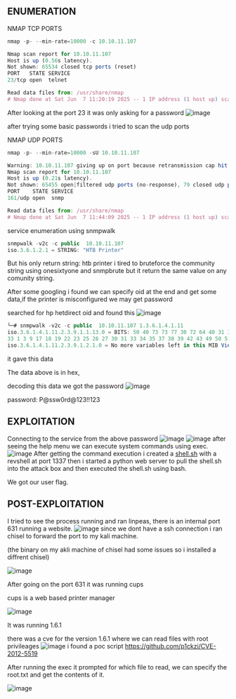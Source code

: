## ENUMERATION

NMAP TCP PORTS

```jsx
nmap -p- --min-rate=10000 -c 10.10.11.107 

Nmap scan report for 10.10.11.107
Host is up (0.56s latency).
Not shown: 65534 closed tcp ports (reset)
PORT   STATE SERVICE
23/tcp open  telnet

Read data files from: /usr/share/nmap
# Nmap done at Sat Jun  7 11:20:19 2025 -- 1 IP address (1 host up) scanned in 9.08 seconds
```

After looking at the port 23 it was only asking for a password
![image](https://github.com/user-attachments/assets/7bd47c37-822c-49b2-bb08-890246fd9db3)


after trying some basic passwords i tried to scan the udp ports 

NMAP UDP PORTS

```jsx
nmap -p- --min-rate=10000 -sU 10.10.11.107

Warning: 10.10.11.107 giving up on port because retransmission cap hit (10).
Nmap scan report for 10.10.11.107
Host is up (0.21s latency).
Not shown: 65455 open|filtered udp ports (no-response), 79 closed udp ports (port-unreach)
PORT    STATE SERVICE
161/udp open  snmp

Read data files from: /usr/share/nmap
# Nmap done at Sat Jun  7 11:44:09 2025 -- 1 IP address (1 host up) scanned in 74.06 seconds
```

service enumeration using snmpwalk

```jsx
snmpwalk -v2c -c public  10.10.11.107                               
iso.3.6.1.2.1 = STRING: "HTB Printer"
```

But his only return string: htb printer i tired to bruteforce the community string using onesixtyone and snmpbrute but it return the same value on any comunity string.

After some googling i found we can specify oid at the end  and get some data,if the printer is misconfigured we may get password

searched for hp hetdirect oid and found this
![image](https://github.com/user-attachments/assets/e99f22e6-8a0f-4894-9b57-bb4d241a98b9)
```jsx
└─# snmpwalk -v2c -c public  10.10.11.107 1.3.6.1.4.1.11 
iso.3.6.1.4.1.11.2.3.9.1.1.13.0 = BITS: 50 40 73 73 77 30 72 64 40 31 32 33 21 21 31 32 
33 1 3 9 17 18 19 22 23 25 26 27 30 31 33 34 35 37 38 39 42 43 49 50 51 54 57 58 61 65 74 75 79 82 83 86 90 91 94 95 98 103 106 111 114 115 119 122 123 126 130 131 134 135 
iso.3.6.1.4.1.11.2.3.9.1.2.1.0 = No more variables left in this MIB View (It is past the end of the MIB tree)
```

it gave this data

The data above is in hex,

decoding this data we got the password
![image](https://github.com/user-attachments/assets/3727e3d6-2c69-4d02-bb57-4ecd7d184563)


password: P@ssw0rd@123!!123

## EXPLOITATION

Connecting to the service from the above password
![image](https://github.com/user-attachments/assets/35c96e52-b792-47f5-90b4-f93706bad6a5)
![image](https://github.com/user-attachments/assets/856628f3-f344-4a51-ab54-1f5d0f32b8f2)
after seeing the help menu we can execute system commands using exec.
![image](https://github.com/user-attachments/assets/d02aa944-8e07-477d-bc34-284da280e827)
After getting the command execution i created a [shell.sh](http://shell.sh) with a revshell at port 1337 then i started a python web server to pull the shell.sh into the attack box and then executed the shell.sh using bash.

We got our user flag.

## POST-EXPLOITATION

I tried to see the process running and ran linpeas, there is an internal port 631 running a website.
![image](https://github.com/user-attachments/assets/ccb127c9-3e67-4e81-8ded-cff75ff6f6a0)
since we dont have a ssh connection i ran chisel to forward the port to my kali machine.

(the binary on my akli machine of chisel had some issues so i installed a diffrent chisel)





![image](https://github.com/user-attachments/assets/f5232a29-830f-4c63-adcb-928f81bd489b)


After going on the port 631 it was running cups

cups is a web based printer manager

![image](https://github.com/user-attachments/assets/ec08a5f9-3492-4f75-bc07-715c4a21920e)

It was running 1.6.1 

there was a cve for the version 1.6.1 where we can read files with root privileages
![image](https://github.com/user-attachments/assets/554a5070-d4c3-41c0-806d-fe146be3e2c9)
i found a poc script https://github.com/p1ckzi/CVE-2012-5519

After running the exec it prompted for which file to read, we can specify the root.txt and get the contents of it.

![image](https://github.com/user-attachments/assets/cca39df3-f07d-4ecf-acfa-077f02ca0454)





